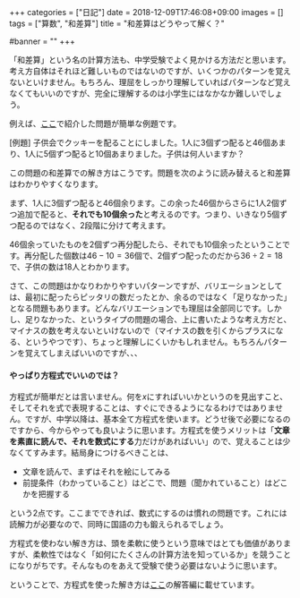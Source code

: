 +++
categories = ["日記"]
date = 2018-12-09T17:46:08+09:00
images = []
tags = ["算数", "和差算"]
title = "和差算はどうやって解く？"

#banner = ""
+++

「和差算」という名の計算方法も、中学受験でよく見かける方法だと思います。考え方自体はそれほど難しいものではないのですが、いくつかのパターンを覚えないといけません。もちろん、理屈をしっかり理解していればパターンなど覚えなくてもいいのですが、完全に理解するのは小学生にはなかなか難しいでしょう。

例えば、[ここ](https://study-blog.tokyo/2018/12/08/和差算の問題その１/)で紹介した問題が簡単な例題です。

[例題] 子供会でクッキーを配ることにしました。1人に3個ずつ配ると46個あまり、1人に5個ずつ配ると10個あまりました。子供は何人いますか？

この問題の和差算での解き方はこうです。問題を次のように読み替えると和差算はわかりやすくなります。

<!--more-->

まず、1人に3個ずつ配ると46個余ります。この余った46個からさらに1人2個ずつ追加で配ると、**それでも10個余った**と考えるのです。つまり、いきなり5個ずつ配るのではなく、2段階に分けて考えます。

46個余っていたものを2個ずつ再分配したら、それでも10個余ったということです。再分配した個数は$46-10=36$個で、2個ずつ配ったのだから$36\div2=18$で、子供の数は18人とわかります。

さて、この問題はかなりわかりやすいパターンですが、バリエーションとしては、最初に配ったらピッタリの数だったとか、余るのではなく「足りなかった」となる問題もあります。どんなバリエーションでも理屈は全部同じです。しかし、足りなかった、というタイプの問題の場合、上に書いたような考え方だと、マイナスの数を考えないといけないので（マイナスの数を引くからプラスになる、というやつです）、ちょっと理解しにくいかもしれません。もちろんパターンを覚えてしまえばいいのですが、、、

#### やっぱり方程式でいいのでは？

方程式が簡単だとは言いません。何を$x$にすればいいかというのを見出すこと、そしてそれを式で表現することは、すぐにできるようになるわけではありません。ですが、中学以降は、基本全て方程式を使います。どうせ後で必要になるのですから、今からやっても良いように思います。方程式を使うメリットは「**文章を素直に読んで、それを数式にする**力だけがあればいい」ので、覚えることは少なくてすみます。結局身につけるべきことは、

* 文章を読んで、まずはそれを絵にしてみる
* 前提条件（わかっていること）はどこで、問題（聞かれていること）はどこかを把握する

という2点です。ここまでできれば、数式にするのは慣れの問題です。これには読解力が必要なので、同時に国語の力も鍛えられるでしょう。

方程式を使わない解き方は、頭を柔軟に使うという意味ではとても価値がありますが、柔軟性ではなく「如何にたくさんの計算方法を知っているか」を競うことになりがちです。そんなものをあえて受験で使う必要はないように思います。

ということで、方程式を使った解き方は[ここ](https://study-blog.tokyo/2018/12/08/和差算の問題その１/)の解答編に載せています。